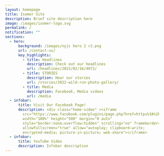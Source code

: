 ```yaml
---
layout: homepage
title: Isomer Site
description: Brief site description here
image: /images/isomer-logo.svg
permalink: /
notification: ""
sections:
  - hero:
      background: /images/nyjc hero 2 r2.png
      url: /contact-us/
      key_highlights:
        - title: Headlines
          description: Check out our headlines
          url: /headlines/2022/02/16/4972/
        - title: STORIES
          description: Hear our stories
          url: /stories/2022-wild-run-photo-gallery/
        - title: Media
          description: Facebook, Media videos
          url: /media
  - infobar:
      title: Visit Our Facebook Page!
      description: <div class="home-video" ><iframe
        src="https://www.facebook.com/plugins/page.php?href=https%3A%2F%2Fwww.facebook.com%2FNanyangjc%2F&tabs=timeline&width=340&height=500&small_header=false&adapt_container_width=true&hide_cover=false&show_facepile=true&appId"
        width="100%" height="500" margin="0 auto"
        style="border:none;overflow:hidden" scrolling="no" frameborder="0"
        allowfullscreen="true" allow="autoplay; clipboard-write;
        encrypted-media; picture-in-picture; web-share"></iframe>
  - infobar:
      title: YouTube Video
      description: Infobar description
---
```

